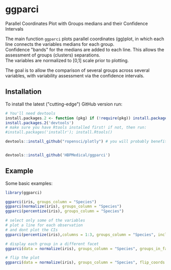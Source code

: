 
ggparci
=======

Parallel Coordinates Plot with Groups medians and their Confidence Intervals

The main function `ggparci` plots parallel coordinates (gg)plot, in which each line connects the variables medians for each group.  
Confidence "bands" for the medians are added to each line. This allows the assessment of groups (clusters) separations.  
The variables are normalized to [0,1] scale prior to plotting.  

The goal is to allow the comparison of several groups across several variables, with variability assessment via the confidence intervals.  

## Installation

To install the latest ("cutting-edge") GitHub version run:
```r
# You'll need devtools
install.packages.2 <- function (pkg) if (!require(pkg)) install.packages(pkg);
install.packages.2('devtools')
# make sure you have Rtools installed first! if not, then run:
#install.packages('installr'); install.Rtools()

devtools::install_github("ropensci/plotly") # you will probably benefit from the latest version of plotly


devtools::install_github('HBPMedical/ggparci')
```
## Example

Some basic examples:

``` r
library(ggparci)

ggparci(iris, groups_column = "Species")
ggparci(normalize(iris), groups_column = "Species")
ggparci(percentize(iris), groups_column = "Species")

# select only some of the variables
# plot a line for each observation
# and dont plot the CIs
ggparci(percentize(iris),columns = 1:3, groups_column = "Species", include_obs_lines = T, alpha_ci_bands = 0)

# display each group in a different facet
ggparci(data = normalize(iris), groups_column = "Species", groups_in_facets = T)

# flip the plot
ggparci(data = normalize(iris), groups_column = "Species", flip_coords = T)

```
